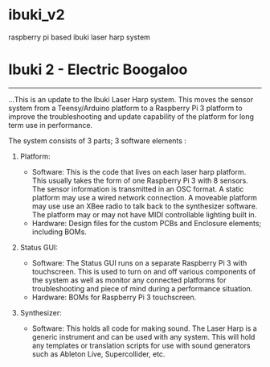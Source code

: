 # ibuki_v2
raspberry pi based ibuki laser harp system

# Ibuki 2 - Electric Boogaloo
----
...This is an update to the Ibuki Laser Harp system. This moves the sensor system from a Teensy/Arduino platform to a Raspberry Pi 3 platform to improve the troubleshooting and update capability of the platform for long term use in performance.

The system consists of 3 parts; 3 software elements :

1. Platform:
    - Software: This is the code that lives on each laser harp platform. This usually takes the form of one Raspberry Pi 3 with 8 sensors. The sensor information is transmitted in an OSC format. A static platform may use a wired network connection. A moveable platform may use use an XBee radio to talk back to the synthesizer software. The platform may or may not have MIDI controllable lighting built in.
    - Hardware: Design files for the custom PCBs and Enclosure elements; including BOMs.

2. Status GUI:
    - Software: The Status GUI runs on a separate Raspberry Pi 3 with touchscreen. This is used to turn on and off various components of the system as well as monitor any connected platforms for troubleshooting and piece of mind during a performance situation.
    - Hardware: BOMs for Raspberry Pi 3 touchscreen.

3. Synthesizer:
    - Software: This holds all code for making sound. The Laser Harp is a generic instrument and can be used with any system. This will hold any templates or translation scripts for use with sound generators such as Ableton Live, Supercollider, etc.
